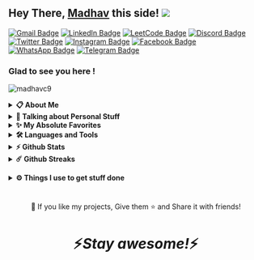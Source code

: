 <h2> Hey There, <a href="https://github.com/madhavc9">Madhav</a> this side! <img src="https://media.giphy.com/media/mGcNjsfWAjY5AEZNw6/giphy.gif" width="50"></h2>

[![Gmail Badge](https://img.shields.io/badge/Gmail-D14836?style=for-the-badge&logo=gmail&logoColor=white)](mailto:ranmadhav@gmail.com)
[![LinkedIn Badge](https://img.shields.io/badge/LinkedIn-0e76a8?style=for-the-badge&logo=linkedin&logoColor=white)](https://www.linkedin.com/in/madhav-choudhary-015124216/)
[![LeetCode Badge](https://img.shields.io/badge/LeetCode-FFA116?style=for-the-badge&logo=leetcode&logoColor=white)](https://leetcode.com)
[![Discord Badge](https://img.shields.io/badge/Discord-7289DA?style=for-the-badge&logo=discord&logoColor=white)](https://discordapp.com/users/884633245176713258)
[![Twitter Badge](https://img.shields.io/badge/Twitter-000000?style=for-the-badge&logo=x&logoColor=white)](https://x.com/madhav_c9)
[![Instagram Badge](https://img.shields.io/badge/Instagram-E4405F?style=for-the-badge&logo=instagram&logoColor=white)](https://www.instagram.com/madhav.c9/)
[![Facebook Badge](https://img.shields.io/badge/Facebook-1877F2?style=for-the-badge&logo=facebook&logoColor=white)](https://www.facebook.com/ranmadhav/)
[![WhatsApp Badge](https://img.shields.io/badge/WhatsApp-25D366?style=for-the-badge&logo=whatsapp&logoColor=white)](https://wa.me/8409080793)
[![Telegram Badge](https://img.shields.io/badge/Telegram-0088cc?style=for-the-badge&logo=telegram&logoColor=white)](https://t.me/madhavc9)
### Glad to see you here ! 

<p align="left"> <img src="https://komarev.com/ghpvc/?username=madhavc9&label=Profile%20views&color=0e75b6&style=flat" alt="madhavc9" /> </p>
<details>
  <summary><b>📋 About Me</b></summary>
  <p>
	<br/><br/>
    I am a final year undergrad persuing btech in cse from VIT vellore with with a profound interest in Algorithms , Development, Artificial Intilligence and Machine Learning. 🚀
    I have a passion for problem-solving and pioneering first-principle thinking, driven by purpose and fueled by the challenge of finding solutions, with a strong foundation in machine learning, Javascript, Nodejs, MongoDB, React, etc. My experience spans working with cutting-edge frameworks, a dynamic tech stack, and developing solutions that merge creativity and technology. I’m always excited to collaborate and contribute to transformative ideas. 💡
    I'm an explorer of new tech, an avid learner, and a problem-solver at heart. When I'm not in code, you'll find me watching tech-related YouTube videos, fueling my curiosity.📈
    Feel free to connect with me <a href="https://www.linkedin.com/in/madhav-choudhary-015124216/">@madhavc9</a> for all things tech or just to say hello! Let's shape the future of tech together. 🌟
  </p>
</details>

<img  src="https://raw.githubusercontent.com/SP-XD/SP-XD/refs/heads/main/images/dev-working_rounded.gif" width="300px" align="right" alt="">

<details>
  <summary><b>💬 Talking about Personal Stuff</b></summary>
  <ul>
    <li>🛠 &nbsp; I’m currently working with JS, TS, AWS, etc.</li>
    <li>🚀 &nbsp; I’m currently exploring ML, Gen AI, LLMs, etc.</li>
    <li>👾 &nbsp; Fun fact: Equal is Not Always Equal in JS.</li>
    <li>📫 &nbsp; Reach me out: madhav.c9@hotmail.com.</li>
  </ul>
</details>

<details>
  <summary><b>✨ My Absolute Favorites</b></summary>
  <ul>
    <li>💻 &nbsp; I love exploring new technologies and building cool stuff.</li>
    <li>📰 &nbsp; Reading, writing & watching Tech Stuff whenever possible.</li>
    <li>🍕 &nbsp; Meetups & Tech Events & Hackathons.</li>
  </ul>
</details>

<details>
  <summary><b>🛠 Languages and Tools</b></summary>
  <code><img height="27" src="https://raw.githubusercontent.com/github/explore/80688e429a7d4ef2fca1e82350fe8e3517d3494d/topics/javascript/javascript.png" alt="javascript"></code>
  <code><img height="27" src="https://raw.githubusercontent.com/github/explore/80688e429a7d4ef2fca1e82350fe8e3517d3494d/topics/typescript/typescript.png" alt="typescript"></code>
  <code><img height="30" src="https://raw.githubusercontent.com/github/explore/80688e429a7d4ef2fca1e82350fe8e3517d3494d/topics/python/python.png" alt="python"></code>
  <code><img height="27" src="https://raw.githubusercontent.com/github/explore/80688e429a7d4ef2fca1e82350fe8e3517d3494d/topics/nodejs/nodejs.png" alt="nodejs"></code>
  <code><img height="27" src="https://raw.githubusercontent.com/github/explore/80688e429a7d4ef2fca1e82350fe8e3517d3494d/topics/aws/aws.png" alt="aws"></code>
  <code><img height="27" src="https://raw.githubusercontent.com/github/explore/80688e429a7d4ef2fca1e82350fe8e3517d3494d/topics/react/react.png" alt="react"></code>
  <code><img height="27" src="https://raw.githubusercontent.com/github/explore/80688e429a7d4ef2fca1e82350fe8e3517d3494d/topics/sql/sql.png" alt="sql"></code>
  <code><img height="27" src="https://encrypted-tbn0.gstatic.com/images?q=tbn%3AANd9GcSTTzPAw-55ssm1Im594xYZ9eRQu2JylrkYLg&usqp=CAU" alt="mongodb"></code>
  <code><img height="27" src="https://raw.githubusercontent.com/devicons/devicon/master/icons/git/git-original.svg" alt="git"></code>
  <code><img height="27" src="https://raw.githubusercontent.com/github/explore/80688e429a7d4ef2fca1e82350fe8e3517d3494d/topics/terminal/terminal.png" alt="terminal"></code>
</details>

<details>
  <summary><b>⚡ Github Stats</b></summary>
  <br />
  <p align="center">
  <img height="180em" src="https://github-readme-stats.vercel.app/api?username=madhavc9&show_icons=true&hide_border=true&&count_private=true&include_all_commits=true" />
  <img height="180em" src="https://github-readme-stats.vercel.app/api/top-langs/?username=madhavc9&exclude_repo=KNN-Image-Classification&show_icons=true&hide_border=true&layout=compact&langs_count=8"/>
  </p>
</details>

<details>
  <summary><b>☄️ Github Streaks</b></summary>
  <br />
 <p align="center"><img height="180em" src="https://github-readme-streak-stats.herokuapp.com/?user=madhavc9&hide_border=true" />
</details></p>

<details>
  <summary><b>⚙️ Things I use to get stuff done</b></summary>
  	<ul>
  	    <li><b>OS:</b> macOS Sequoia</li>
	    <li><b>Laptop: </b> Macbook Air M2</li>
  	    <li><b>Browser: </b> Chrome & Safari</li>
	    <li><b>Terminal: </b> ZSH: Oh My Zsh (PowerLevel10k)</li>
	    <li><b>Code Editor:</b> VSCode - The best editor out there</li>
 	    <li><b>Other Tools:</b> Postman, Notion, Bitwarden and Raindrop</li>
	    <li><b>To Stay Updated:</b> Twitter, Product Hunt and Hacker News</li>
	</ul>
</details>

#

<div align="center">

💙 If you like my projects, Give them ⭐ and Share it with friends!
<h1 align='center'>⚡️<i>Stay awesome!</i>⚡️</h1>
</div>
